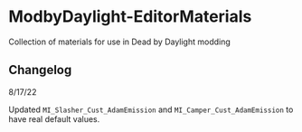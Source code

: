 # ModbyDaylight-EditorMaterials
Collection of materials for use in Dead by Daylight modding

## Changelog

8/17/22

Updated `MI_Slasher_Cust_AdamEmission` and `MI_Camper_Cust_AdamEmission` to have real default values.
